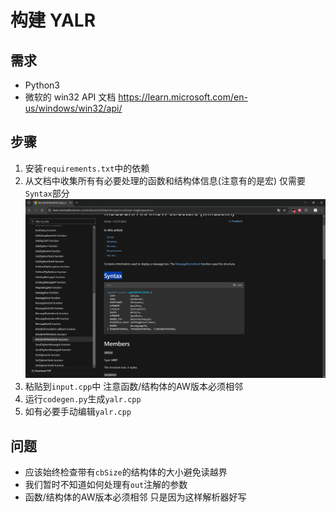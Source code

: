 # 构建 YALR

## 需求

- Python3
- 微软的 win32 API 文档 https://learn.microsoft.com/en-us/windows/win32/api/

## 步骤

1. 安装`requirements.txt`中的依赖
2. 从文档中收集所有有必要处理的函数和结构体信息(注意有的是宏) 仅需要`Syntax`部分
![Syntax](arts/Syntax.png)
3. 粘贴到`input.cpp`中 注意函数/结构体的AW版本必须相邻
4. 运行`codegen.py`生成`yalr.cpp`
5. 如有必要手动编辑`yalr.cpp`

## 问题

- 应该始终检查带有`cbSize`的结构体的大小避免读越界
- 我们暂时不知道如何处理有`out`注解的参数
- 函数/结构体的AW版本必须相邻 只是因为这样解析器好写